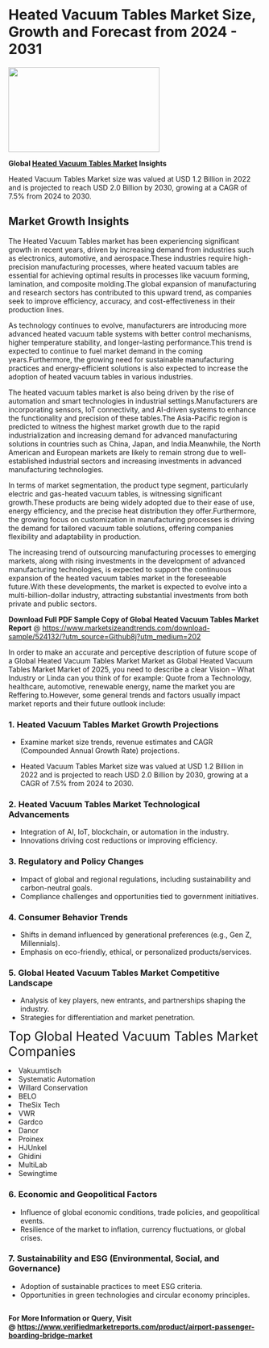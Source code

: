 <H1>Heated Vacuum Tables Market Size, Growth and Forecast from 2024 - 2031</H1><img class="aligncenter size-medium wp-image-584254" src="https://thirdeyenews.in/wp-content/uploads/2024/09/Global-Market-Research-300x168.jpeg" alt="" width="300" height="168" /><p><strong>Global&nbsp;<a href="https://www.marketsizeandtrends.com/download-sample/524132/?utm_source=Github8j?utm_medium=202">Heated Vacuum Tables Market</a> Insights</strong></p><p>Heated Vacuum Tables Market size was valued at USD 1.2 Billion in 2022 and is projected to reach USD 2.0 Billion by 2030, growing at a CAGR of 7.5% from 2024 to 2030.</p><p><h2>Market Growth Insights</h2> <p>The Heated Vacuum Tables market has been experiencing significant growth in recent years, driven by increasing demand from industries such as electronics, automotive, and aerospace.These industries require high-precision manufacturing processes, where heated vacuum tables are essential for achieving optimal results in processes like vacuum forming, lamination, and composite molding.The global expansion of manufacturing and research sectors has contributed to this upward trend, as companies seek to improve efficiency, accuracy, and cost-effectiveness in their production lines.</p> <p>As technology continues to evolve, manufacturers are introducing more advanced heated vacuum table systems with better control mechanisms, higher temperature stability, and longer-lasting performance.This trend is expected to continue to fuel market demand in the coming years.Furthermore, the growing need for sustainable manufacturing practices and energy-efficient solutions is also expected to increase the adoption of heated vacuum tables in various industries.</p> <p>The heated vacuum tables market is also being driven by the rise of automation and smart technologies in industrial settings.Manufacturers are incorporating sensors, IoT connectivity, and AI-driven systems to enhance the functionality and precision of these tables.The Asia-Pacific region is predicted to witness the highest market growth due to the rapid industrialization and increasing demand for advanced manufacturing solutions in countries such as China, Japan, and India.Meanwhile, the North American and European markets are likely to remain strong due to well-established industrial sectors and increasing investments in advanced manufacturing technologies.</p> <p>In terms of market segmentation, the product type segment, particularly electric and gas-heated vacuum tables, is witnessing significant growth.These products are being widely adopted due to their ease of use, energy efficiency, and the precise heat distribution they offer.Furthermore, the growing focus on customization in manufacturing processes is driving the demand for tailored vacuum table solutions, offering companies flexibility and adaptability in production.</p> <p>The increasing trend of outsourcing manufacturing processes to emerging markets, along with rising investments in the development of advanced manufacturing technologies, is expected to support the continuous expansion of the heated vacuum tables market in the foreseeable future.With these developments, the market is expected to evolve into a multi-billion-dollar industry, attracting substantial investments from both private and public sectors.</p> <p><span class=""><strong>Download Full PDF Sample Copy of Global Heated Vacuum Tables Market Report</strong> @ <a href="https://www.marketsizeandtrends.com/download-sample/524132/?utm_source=Github8j?utm_medium=202" target="_blank">https://www.marketsizeandtrends.com/download-sample/524132/?utm_source=Github8j?utm_medium=202</a></span></p><p>In order to make an accurate and perceptive description of future scope of a Global&nbsp;Heated Vacuum Tables Market Market as Global&nbsp;Heated Vacuum Tables Market Market of 2025, you need to describe a clear Vision &ndash; What Industry or Linda can you think of for example: Quote from a Technology, healthcare, automotive, renewable energy, name the market you are Reffering to.However, some general trends and factors usually impact market reports and their future outlook include:</p><h3>1.&nbsp;<strong>Heated Vacuum Tables Market Growth Projections</strong></h3><ul><li>Examine market size trends, revenue estimates and CAGR (Compounded Annual Growth Rate) projections.</li><li><p>Heated Vacuum Tables Market size was valued at USD 1.2 Billion in 2022 and is projected to reach USD 2.0 Billion by 2030, growing at a CAGR of 7.5% from 2024 to 2030.</p></li></ul><h3>2.&nbsp;<strong>Heated Vacuum Tables Market Technological Advancements</strong></h3><ul><li>Integration of AI, IoT, blockchain, or automation in the industry.</li><li>Innovations driving cost reductions or improving efficiency.</li></ul><h3>3.&nbsp;<strong>Regulatory and Policy Changes</strong></h3><ul><li>Impact of global and regional regulations, including sustainability and carbon-neutral goals.</li><li>Compliance challenges and opportunities tied to government initiatives.</li></ul><h3>4.&nbsp;<strong>Consumer Behavior Trends</strong></h3><ul><li>Shifts in demand influenced by generational preferences (e.g., Gen Z, Millennials).</li><li>Emphasis on eco-friendly, ethical, or personalized products/services.</li></ul><h3>5.&nbsp;<strong>Global Heated Vacuum Tables Market Competitive Landscape</strong></h3><ul><li>Analysis of key players, new entrants, and partnerships shaping the industry.</li><li>Strategies for differentiation and market penetration.</li></ul><p data-pm-slice="1 1 []"><span style="color: inherit; font-family: inherit; font-size: 25px;">Top Global Heated Vacuum Tables Market Companies</span></p><div class="" data-test-id=""><p><li>Vakuumtisch</li><li> Systematic Automation</li><li> Willard Conservation</li><li> BELO</li><li> TheSix Tech</li><li> VWR</li><li> Gardco</li><li> Danor</li><li> Proinex</li><li> HJUnkel</li><li> Ghidini</li><li> MultiLab</li><li> Sewingtime</li></p></div><h3>6.&nbsp;<strong>Economic and Geopolitical Factors</strong></h3><ul><li>Influence of global economic conditions, trade policies, and geopolitical events.</li><li>Resilience of the market to inflation, currency fluctuations, or global crises.</li></ul><h3>7.&nbsp;<strong>Sustainability and ESG (Environmental, Social, and Governance)</strong></h3><ul><li>Adoption of sustainable practices to meet ESG criteria.</li><li>Opportunities in green technologies and circular economy principles.</li></ul><h2><strong style="font-size: 14px;">For More Information or Query, Visit @&nbsp;</strong><a style="background-color: #ffffff; font-size: 14px;" href="https://www.marketsizeandtrends.com/report/heated-vacuum-tables-market/" target="_blank">https://www.verifiedmarketreports.com/product/airport-passenger-boarding-bridge-market</a></h2>